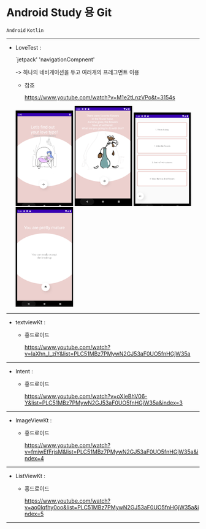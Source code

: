 # Android Study 용 Git

`Android` `Kotlin`

------

- LoveTest : 

  `jetpack' 'navigationCompnent'

  -> 하나의 네비게이션을 두고 여러개의 프레그먼트 이용 

  - 참조 

     https://www.youtube.com/watch?v=M1e2tLnzVPo&t=3154s
     
  <img src="image/lovetest1.PNG" width="150">
  <img src="image/lovetest2.PNG" width="150">
  <img src="image/lovetest3.PNG" width="150">
  <img src="image/lovetest4.PNG" width="150">

------

- textviewKt : 

  - 홍드로이드 
  
    https://www.youtube.com/watch?v=IaXhn_I_ziY&list=PLC51MBz7PMywN2GJ53aF0UO5fnHGjW35a

---

- Intent : 

  - 홍드로이드 
  
    https://www.youtube.com/watch?v=oXIeBhV06-Y&list=PLC51MBz7PMywN2GJ53aF0UO5fnHGjW35a&index=3

---

- ImageViewKt : 

  - 홍드로이드 
  
    https://www.youtube.com/watch?v=fmiwEfFrjsM&list=PLC51MBz7PMywN2GJ53aF0UO5fnHGjW35a&index=4

---
- ListViewKt : 

  - 홍드로이드 
  
    https://www.youtube.com/watch?v=ao0Iqfhy0oo&list=PLC51MBz7PMywN2GJ53aF0UO5fnHGjW35a&index=5

---
